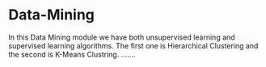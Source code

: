 # Data-Mining
In this Data Mining module we have both unsupervised learning and supervised learning algorithms. The first one is Hierarchical Clustering and the second is K-Means Clustring.  .......
